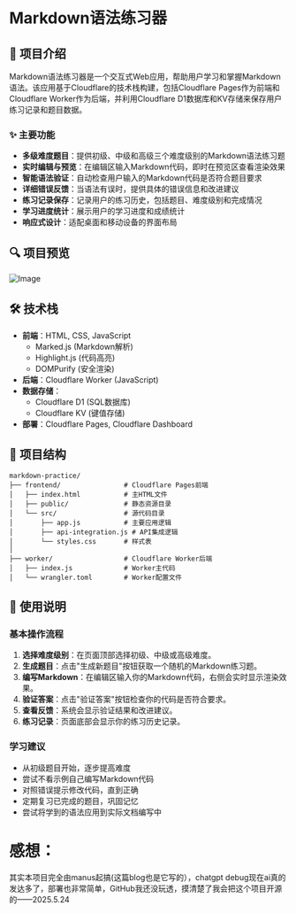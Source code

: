 # Markdown语法练习器

## 📝 项目介绍

Markdown语法练习器是一个交互式Web应用，帮助用户学习和掌握Markdown语法。该应用基于Cloudflare的技术栈构建，包括Cloudflare Pages作为前端和Cloudflare Worker作为后端，并利用Cloudflare D1数据库和KV存储来保存用户练习记录和题目数据。

### ✨ 主要功能

- **多级难度题目**：提供初级、中级和高级三个难度级别的Markdown语法练习题
- **实时编辑与预览**：在编辑区输入Markdown代码，即时在预览区查看渲染效果
- **智能语法验证**：自动检查用户输入的Markdown代码是否符合题目要求
- **详细错误反馈**：当语法有误时，提供具体的错误信息和改进建议
- **练习记录保存**：记录用户的练习历史，包括题目、难度级别和完成情况
- **学习进度统计**：展示用户的学习进度和成绩统计
- **响应式设计**：适配桌面和移动设备的界面布局

## 🔍 项目预览

![Image](https://github.com/user-attachments/assets/5954fa02-5c37-4081-b56e-6e7928605bb9)

## 🛠️ 技术栈

- **前端**：HTML, CSS, JavaScript
  - Marked.js (Markdown解析)
  - Highlight.js (代码高亮)
  - DOMPurify (安全渲染)
- **后端**：Cloudflare Worker (JavaScript)
- **数据存储**：
  - Cloudflare D1 (SQL数据库)
  - Cloudflare KV (键值存储)
- **部署**：Cloudflare Pages, Cloudflare Dashboard

## 📂 项目结构

```
markdown-practice/
├── frontend/                # Cloudflare Pages前端
│   ├── index.html           # 主HTML文件
│   ├── public/              # 静态资源目录
│   └── src/                 # 源代码目录
│       ├── app.js           # 主要应用逻辑
│       ├── api-integration.js # API集成逻辑
│       └── styles.css       # 样式表
│
├── worker/                  # Cloudflare Worker后端
│   ├── index.js             # Worker主代码
│   └── wrangler.toml        # Worker配置文件
```


## 📱 使用说明

### 基本操作流程

1. **选择难度级别**：在页面顶部选择初级、中级或高级难度。
2. **生成题目**：点击"生成新题目"按钮获取一个随机的Markdown练习题。
3. **编写Markdown**：在编辑区输入你的Markdown代码，右侧会实时显示渲染效果。
4. **验证答案**：点击"验证答案"按钮检查你的代码是否符合要求。
5. **查看反馈**：系统会显示验证结果和改进建议。
6. **练习记录**：页面底部会显示你的练习历史记录。

### 学习建议

- 从初级题目开始，逐步提高难度
- 尝试不看示例自己编写Markdown代码
- 对照错误提示修改代码，直到正确
- 定期复习已完成的题目，巩固记忆
- 尝试将学到的语法应用到实际文档编写中

# 感想：
其实本项目完全由manus起搞(这篇blog也是它写的），chatgpt debug现在ai真的发达多了，部署也非常简单，GitHub我还没玩透，摸清楚了我会把这个项目开源的——2025.5.24
